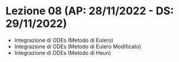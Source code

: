 # Lezione 08 (AP: 28/11/2022 - DS: 29/11/2022)

- Integrazione di ODEs (Metodo di Eulero)
- Integrazione di ODEs (Metodo di Eulero Modificato)
- Integrazione di ODEs (Metodo di Heun)
